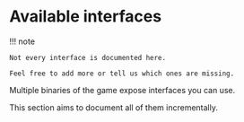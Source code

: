 # Available interfaces

!!! note

    Not every interface is documented here.

    Feel free to add more or tell us which ones are missing.

Multiple binaries of the game expose interfaces you can use.

This section aims to document all of them incrementally.